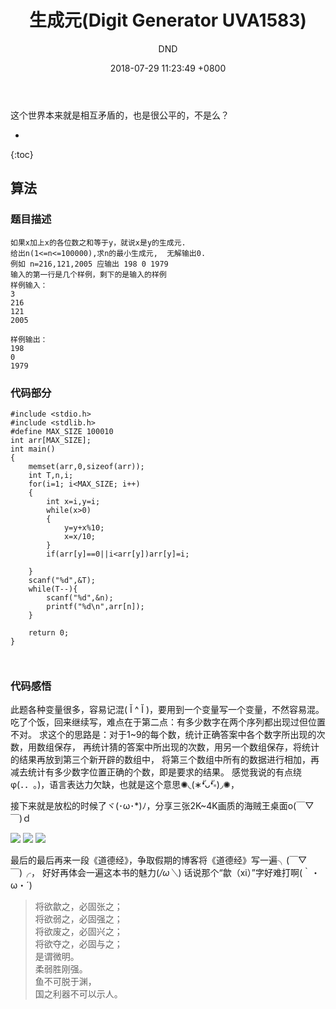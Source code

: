 ﻿---
layout: post
title:  "生成元(Digit Generator UVA1583)"
date:   2018-07-29 11:23:49 +0800
categories: C-program-language
tags: C-program-language
img: http://or4d8nhvk.bkt.clouddn.com/18-7-28/46642653.jpg
author: DND
---

这个世界本来就是相互矛盾的，也是很公平的，不是么？

* 
{:toc}

## 算法

### 题目描述
```
如果x加上x的各位数之和等于y，就说x是y的生成元.
给出n(1<=n<=100000),求n的最小生成元,  无解输出0.
例如 n=216,121,2005 应输出 198 0 1979
输入的第一行是几个样例，剩下的是输入的样例
样例输入：
3 
216 
121 
2005

样例输出：
198 
0 
1979

```

### 代码部分

```
#include <stdio.h>
#include <stdlib.h>
#define MAX_SIZE 100010
int arr[MAX_SIZE];
int main()
{
    memset(arr,0,sizeof(arr));
    int T,n,i;
    for(i=1; i<MAX_SIZE; i++)
    {
        int x=i,y=i;
        while(x>0)
        {
            y=y+x%10;
            x=x/10;
        }
        if(arr[y]==0||i<arr[y])arr[y]=i;

    }
    scanf("%d",&T);
    while(T--){
        scanf("%d",&n);
        printf("%d\n",arr[n]);
    }

    return 0;
}



```
### 代码感悟
此题各种变量很多，容易记混( Ĭ ^ Ĭ )，要用到一个变量写一个变量，不然容易混。
吃了个饭，回来继续写，难点在于第二点：有多少数字在两个序列都出现过但位置不对。
求这个的思路是：对于1~9的每个数，统计正确答案中各个数字所出现的次数，用数组保存，
再统计猜的答案中所出现的次数，用另一个数组保存，将统计的结果再放到第三个新开辟的数组中，
将第三个数组中所有的数据进行相加，再减去统计有多少数字位置正确的个数，即是要求的结果。
感觉我说的有点绕φ(．．｡)，语言表达力欠缺，也就是这个意思✺◟(∗❛ัᴗ❛ั∗)◞✺，

接下来就是放松的时候了ヾ(･ω･*)ﾉ，分享三张2K~4K画质的海贼王桌面o(￣▽￣)ｄ 

![](http://or4d8nhvk.bkt.clouddn.com/18-7-28/55225892.jpg)
![](http://or4d8nhvk.bkt.clouddn.com/18-7-28/37857382.jpg)
![](http://or4d8nhvk.bkt.clouddn.com/18-7-28/16820818.jpg)

最后的最后再来一段《道德经》，争取假期的博客将《道德经》写一遍╮(￣▽￣)╭，
好好再体会一遍这本书的魅力(*/ω＼*)
话说那个“歙（xi）”字好难打啊(｀・ω・´)

> 将欲歙之，必固张之；  
将欲弱之，必固强之；   
将欲废之，必固兴之；    
将欲夺之，必固与之；  
是谓微明。  
柔弱胜刚强。  
鱼不可脱于渊，  
国之利器不可以示人。  
